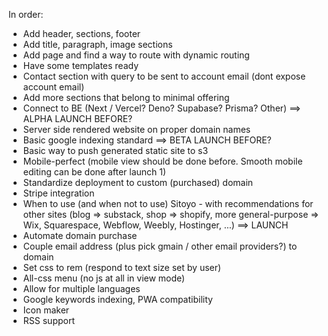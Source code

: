 In order:
- Add header, sections, footer
- Add title, paragraph, image sections
- Add page and find a way to route with dynamic routing
- Have some templates ready
- Contact section with query to be sent to account email (dont expose account email)
- Add more sections that belong to minimal offering
- Connect to BE (Next / Vercel? Deno? Supabase? Prisma? Other)
==> ALPHA LAUNCH BEFORE?
- Server side rendered website on proper domain names
- Basic google indexing standard
==> BETA LAUNCH BEFORE?
- Basic way to push generated static site to s3
- Mobile-perfect (mobile view should be done before. Smooth mobile editing can be done after launch 1)
- Standardize deployment to custom (purchased) domain
- Stripe integration
- When to use (and when not to use) Sitoyo - with recommendations for other sites (blog => substack, shop => shopify, more general-purpose => Wix, Squarespace, Webflow, Weebly, Hostinger, ...)
==> LAUNCH
- Automate domain purchase
- Couple email address (plus pick gmain / other email providers?) to domain
- Set css to rem (respond to text size set by user)
- All-css menu (no js at all in view mode)
- Allow for multiple languages
- Google keywords indexing, PWA compatibility
- Icon maker
- RSS support